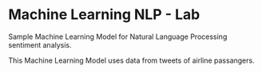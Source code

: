 # Machine Learning NLP - Lab
Sample Machine Learning Model for Natural Language Processing sentiment analysis.

This Machine Learning Model uses data from tweets of airline passangers.

